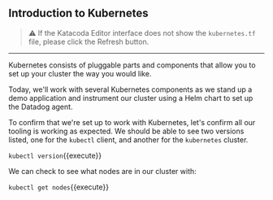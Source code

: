 ## Introduction to Kubernetes

> ⚠️ If the Katacoda Editor interface does not show the `kubernetes.tf` file, please click the <i class="fa fa-sync"></i> Refresh button.

---

Kubernetes consists of pluggable parts and components that allow you to set up your
cluster the way you would like.

Today, we'll work with several Kubernetes components as we stand up a demo application and
instrument our cluster using a Helm chart to set up the Datadog agent.

To confirm that we're set up to work with Kubernetes, let's confirm all our tooling is working as
expected. We should be able to see two versions listed, one for the `kubectl` client, and another for the `kubernetes` cluster.

`kubectl version`{{execute}}

We can check to see what nodes are in our cluster with:

`kubectl get nodes`{{execute}}
